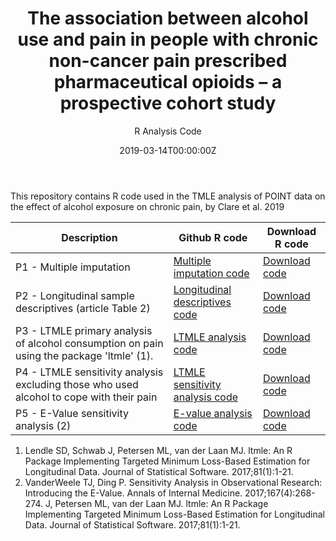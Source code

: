 ﻿---
title: 'The association between alcohol use and pain in people with chronic non-cancer pain prescribed pharmaceutical opioids – a prospective cohort study'
subtitle: 'R Analysis Code'
summary: R Analysis Code
authors:
- admin
tags:
- Opioids
- Causal inference
categories: []
date: "2019-03-14T00:00:00Z"
lastmod: "2019-06-20T00:00:00Z"
featured: false
draft: false
image:
  placement: 2
  caption: ""
  focal_point: ""
  preview_only: false
projects:
- causal-inference
---

This repository contains R code used in the TMLE analysis of POINT data on the effect of alcohol exposure on chronic pain, by Clare et al. 2019

| Description | Github R code | Download R code |
| --- | --- | --- |
| P1 - Multiple imputation | [Multiple imputation code](https://github.com/philipclare/POINT/blob/master/Code/P1_multiple_imputation.R) | [Download code](https://philipclare.github.io/POINT/Code/P1_multiple_imputation.R) |
| P2 - Longitudinal sample descriptives (article Table 2) | [Longitudinal descriptives code](https://github.com/philipclare/POINT/blob/master/Code/P2_descriptives.R) | [Download code](https://philipclare.github.io/POINT/Code/P2_descriptives.R) |
| P3 - LTMLE primary analysis of alcohol consumption on pain using the package 'ltmle' (1). | [LTMLE analysis code](https://github.com/philipclare/POINT/blob/master/Code/P3_ltmle_primary.R) | [Download code](https://philipclare.github.io/POINT/Code/P3_ltmle_primary.R) |
| P4 - LTMLE sensitivity analysis excluding those who used alcohol to cope with their pain | [LTMLE sensitivity analysis code](https://github.com/philipclare/POINT/blob/master/Code/P4_ltmle_sensitivity.R) | [Download code](https://philipclare.github.io/POINT/Code/P4_ltmle_sensitivity.R) |
| P5 - E-Value sensitivity analysis (2) | [E-value analysis code](https://github.com/philipclare/POINT/blob/master/Code/P5_evalue_analysis.R) | [Download code](https://philipclare.github.io/POINT/Code/P5_evalue_analysis.R) |

1. Lendle SD, Schwab J, Petersen ML, van der Laan MJ. ltmle: An R Package Implementing Targeted Minimum Loss-Based Estimation for Longitudinal Data. Journal of Statistical Software. 2017;81(1):1-21.
2. VanderWeele TJ, Ding P. Sensitivity Analysis in Observational Research: Introducing the E-Value. Annals of Internal Medicine. 2017;167(4):268-274.
J, Petersen ML, van der Laan MJ. ltmle: An R Package Implementing Targeted Minimum Loss-Based Estimation for Longitudinal Data. Journal of Statistical Software. 2017;81(1):1-21.
